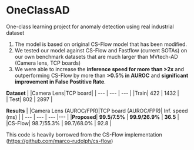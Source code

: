 # OneClassAD
One-class learning project for anomaly detection using real industrial dataset <br>

1. The model is based on original CS-Flow model that has been modified. <br>
2. We tested our model against CS-Flow and Fastflow (current SOTAs) on our own benchmark datasets that are much larger than MVtech-AD (Camera lens, TCP boards)
3. We were able to increase the **inference speed for more than >2x** and outperforming CS-Flow by more than **>0.5% in AUROC** and **significant improvement in False Postitive Rate**.

**Dataset**
| |Camera Lens|TCP board|
| --- | --- | --- | 
|Train| 422 | 1432 |  
| Test| 802 | 2897 |


**Results**
| |Camera Lens (AUROC/FPR)|TCP board (AUROC/FPR)| Inf. speed (ms) |
| --- | --- | --- |--- |
|**Proposed**| **99.5/7.5%** | **99.9/26.9%** |  **36.5** |
|CS-Flow| 98.7/55.3% | 99.7/68.0% |  92.8 |

This code is heavily borrowed from the CS-Flow implementation (https://github.com/marco-rudolph/cs-flow)
